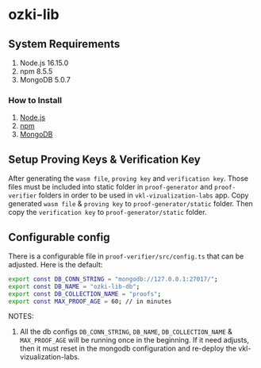 # ozki-lib

## System Requirements
1. Node.js 16.15.0
1. npm 8.5.5
1. MongoDB 5.0.7

### How to Install
1. [Node.js](https://nodejs.org/en/download/)
1. [npm](https://docs.npmjs.com/downloading-and-installing-node-js-and-npm)
1. [MongoDB](https://www.mongodb.com/docs/manual/installation/)

## Setup Proving Keys & Verification Key
After generating the `wasm file`, `proving key` and `verification key`. Those files must be included into static folder in `proof-generator` and `proof-verifier` folders in order to be used in `vkl-vizualization-labs` app. 
Copy generated `wasm file` & `proving key` to `proof-generator/static` folder. Then copy the `verification key` to `proof-generator/static` folder.

## Configurable config
There is a configurable file in `proof-verifier/src/config.ts` that can be adjusted. Here is the default:
```bash
export const DB_CONN_STRING = "mongodb://127.0.0.1:27017/";
export const DB_NAME = "ozki-lib-db";
export const DB_COLLECTION_NAME = "proofs";
export const MAX_PROOF_AGE = 60; // in minutes
```
NOTES:
1. All the db configs `DB_CONN_STRING`, `DB_NAME`, `DB_COLLECTION_NAME` & `MAX_PROOF_AGE` will be running once in the beginning. If it need adjusts, then it must reset in the mongodb configuration and re-deploy the vkl-vizualization-labs.
